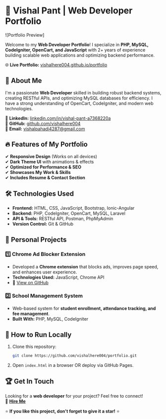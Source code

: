 # 🚀 Vishal Pant | Web Developer Portfolio

![Portfolio Preview]

Welcome to my **Web Developer Portfolio**! I specialize in **PHP, MySQL, CodeIgniter, OpenCart, and JavaScript** with 2+ years of experience building scalable web applications and optimizing backend performance.

🌐 **Live Portfolio:** [vishalhere004.github.io/portfolio](https://vishalhere004.github.io/portfolio/)

## 📌 About Me
I'm a passionate **Web Developer** skilled in building robust backend systems, creating RESTful APIs, and optimizing MySQL databases for efficiency. I have a strong understanding of OpenCart, CodeIgniter, and modern web technologies.

🔗 **LinkedIn:** [linkedin.com/in/vishal-pant-a7368220a](https://linkedin.com/in/vishal-pant-a7368220a)  
🔗 **GitHub:** [github.com/vishalhere004](https://github.com/vishalhere004)  
📧 **Email:** [vishalpahadi4287@gmail.com](mailto:vishalpahadi4287@gmail.com)

## 🔥 Features of My Portfolio
✔ **Responsive Design** (Works on all devices)  
✔ **Dark Theme UI** with animations & effects  
✔ **Optimized for Performance & SEO**  
✔ **Showcases My Work & Skills**  
✔ **Includes Resume & Contact Section**  

## 🛠 Technologies Used
- **Frontend:** HTML, CSS, JavaScript, Bootstrap, Ionic-Angular
- **Backend:** PHP, CodeIgniter, OpenCart, MySQL, Laravel
- **API & Tools:** RESTful API, Postman, PhpMyAdmin
- **Version Control:** Git & GitHub

## 📂 Personal Projects
### 1️⃣ **Chrome Ad Blocker Extension**
- Developed a **Chrome extension** that blocks ads, improves page speed, and enhances user experience.
- **Technologies Used:** JavaScript, Chrome API
- 🔗 [View on GitHub](https://github.com/vishalhere004/add-blocker.git)

### 2️⃣ **School Management System**
- Web-based system for **student enrollment, attendance tracking, and fee management**.
- **Built With:** PHP, MySQL, CodeIgniter

## 🚀 How to Run Locally
1. Clone this repository:
   ```sh
   git clone https://github.com/vishalhere004/portfolio.git
   ```
2. Open `index.html` in a browser OR deploy via GitHub Pages.

## 🏆 Get In Touch
Looking for a **web developer** for your project? Feel free to connect!  
💬 **[Hire Me](mailto:vishalpahadi4287@gmail.com)**

⭐ **If you like this project, don't forget to give it a star!** ⭐
